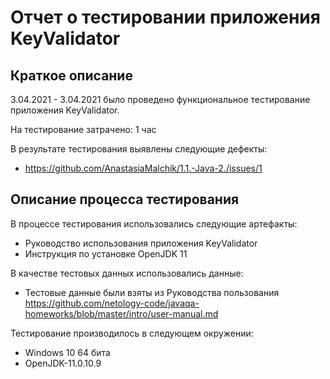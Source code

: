 # Отчет о тестировании приложения KeyValidator

## Краткое описание

3.04.2021 - 3.04.2021 было проведено функциональное тестирование приложения KeyValidator.

На тестирование затрачено: 1 час

В результате тестирования выявлены следующие дефекты:
* https://github.com/AnastasiaMalchik/1.1.-Java-2./issues/1

## Описание процесса тестирования

В процессе тестирования использовались следующие артефакты:
* Руководство использования приложения KeyValidator
* Инструкция по установке OpenJDK 11

В качестве тестовых данных использовались данные:
* Тестовые данные были взяты из Руководства пользования https://github.com/netology-code/javaqa-homeworks/blob/master/intro/user-manual.md

Тестирование производилось в следующем окружении:
* Windows 10 64 бита
* OpenJDK-11.0.10.9